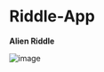 # Riddle-App

**Alien Riddle**


![image](https://github.com/shivkantmani/Riddle-App/assets/62963182/0b172bd8-8fa1-4b01-9488-0503c3e2b309)
